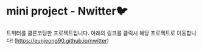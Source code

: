# mini project - Nwitter🐦
트위터를 클론코딩한 프로젝트입니다. 아래의 링크를 클릭시 해당 프로젝트로 이동합니다!
(https://eunjeong90.github.io/nwitter)
